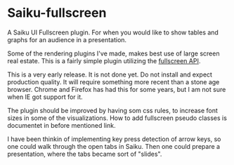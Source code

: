 Saiku-fullscreen
================

A Saiku UI Fullscreen plugin. For when you would like to show tables and graphs for an audience in a presentation.

Some of the rendering plugins I've made, makes best use of large screen real estate. This is a fairly simple plugin utilizing the [fullscreen API](https://developer.mozilla.org/en-US/docs/Web/Guide/API/DOM/Using_full_screen_mode).

This is a very early release. It is not done yet. Do not install and expect production quality. It will require something more recent than a stone age browser. Chrome and Firefox has had this for some years, but I am not sure when IE got support for it.

The plugin should be improved by having som css rules, to increase font sizes in some of the visualizations. How to add fullscreen pseudo classes is documentet in before mentioned link.

I have been thinkin of implementing key press detection of arrow keys, so one could walk through the open tabs in Saiku. Then one could prepare a presentation, where the tabs became sort of "slides".

